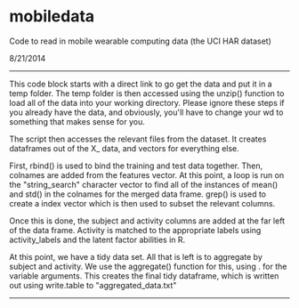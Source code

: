 mobiledata
==========

Code to read in mobile wearable computing data (the UCI HAR dataset)

8/21/2014

--------------------

This code block starts with a direct link to go get the data and put it in a temp folder. The temp folder is then accessed using the unzip() function to load all of the data into your working directory. Please ignore these steps if you already have the data, and obviously, you'll have to change your wd to something that makes sense for you.

The script then accesses the relevant files from the dataset. It creates dataframes out of the X_ data, and vectors for everything else.

First, rbind() is used to bind the training and test data together. Then, colnames are added from the features vector. At this point, a loop is run on the "string_search" character vector to find all of the instances of mean() and std() in the colnames for the merged data frame. grep() is used to create a index vector which is then used to subset the relevant columns.

Once this is done, the subject and activity columns are added at the far left of the data frame. Activity is matched to the appropriate labels using activity_labels and the latent factor abilities in R.

At this point, we have a tidy data set. All that is left is to aggregate by subject and activity. We use the aggregate() function for this, using . for the variable arguments. This creates the final tidy dataframe, which is written out using write.table to "aggregated_data.txt"

------------------




